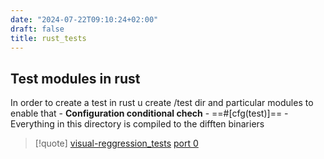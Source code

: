 ```yaml
---
date: "2024-07-22T09:10:24+02:00"
draft: false
title: rust_tests
---
```


## Test modules in rust

In order to create a test in rust u create /test dir and particular
modules to enable that - **Configuration conditional chech** -
==#\[cfg(test)\]== - Everything in this directory is compiled to the
difften binariers

> \[!quote\]
> [visual-reggression_tests](/Notes/posts/tests/visual-reggression_tests)
> [port 0](/Notes/posts/ports/port_0)
